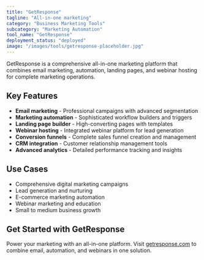 ```yaml
---
title: "GetResponse"
tagline: "All-in-one marketing"
category: "Business Marketing Tools"
subcategory: "Marketing Automation"
tool_name: "GetResponse"
deployment_status: "deployed"
image: "/images/tools/getresponse-placeholder.jpg"
---
```

GetResponse is a comprehensive all-in-one marketing platform that combines email marketing, automation, landing pages, and webinar hosting for complete marketing operations.

## Key Features

- **Email marketing** - Professional campaigns with advanced segmentation
- **Marketing automation** - Sophisticated workflow builders and triggers
- **Landing page builder** - High-converting pages with templates
- **Webinar hosting** - Integrated webinar platform for lead generation
- **Conversion funnels** - Complete sales funnel creation and management
- **CRM integration** - Customer relationship management tools
- **Advanced analytics** - Detailed performance tracking and insights

## Use Cases

- Comprehensive digital marketing campaigns
- Lead generation and nurturing
- E-commerce marketing automation
- Webinar marketing and education
- Small to medium business growth

## Get Started with GetResponse

Power your marketing with an all-in-one platform. Visit [getresponse.com](https://www.getresponse.com) to combine email, automation, and webinars in one solution.